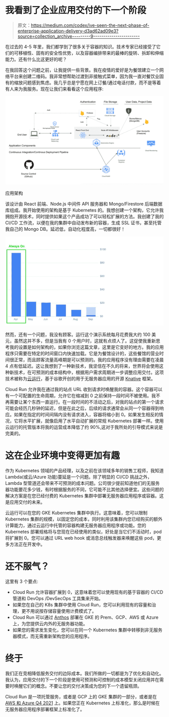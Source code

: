 # 我看到了企业应用交付的下一个阶段

> 原文：<https://medium.com/codex/ive-seen-the-next-phase-of-enterprise-application-delivery-d3ad62ad09e3?source=collection_archive---------9----------------------->

在过去的 4-5 年里，我们都学到了很多关于容器的知识。技术专家已经接受了它们的可移植性、固有的安全性优势，以及容器编排带来的最棒的旋转、拆卸和伸缩能力。还有什么比这更好的呢？

在我回答这个问题之前，让我提供一些背景。我在疫情的爱好是为餐馆建立一个网络平台来创建二维码。我非常想帮助过渡到非接触式菜单，因为我一直对餐饮业固有的缩放问题感到焦虑。我几乎总是宁愿在网上订餐/通过电话付款，而不是等着有人来为我服务。现在让我们来看看这个应用程序:

![](img/bc63ec1b1e70da16d4835687f1bcfb3e.png)

应用架构

该设计由 React 前端、Node.js 中间件 API 服务器和 Mongo/Firestore 后端数据库组成。我开始使用的架构是基于 Kubernetes 的。我想创建一个架构，它允许我拥抱开源技术，同时提供如果这个产品成功了可以轻松扩展的方法。我创建了我的 CI/CD 工作流，以便在我的集群中自动发布新的容器，生成 SSL 证书，甚至托管我自己的 Mongo DB。延迟低，自动化程度高，一切都很好！

![](img/c251c17ec3bab9f3a20052041597a41d.png)

然而，还有一个问题，我没有顾客。运行这个演示系统每月花费我大约 100 美元，虽然这并不多，但是当我有 0 个用户时，这就有点烦人了。这促使我重新思考我的设置是如何架构的，如果你浏览这篇文章，这里是它变好的地方。我的应用程序只需要在特定的时间窗口内快速加载。它是为餐馆设计的，这些餐馆的营业时间很正常，而且顾客流量高峰期是可以预测的。我的应用程序没有理由需要在凌晨 4 点有低延迟。这让我想到了一种新技术，我坚信在不久的将来，世界将会使用这种新技术，在可预测的成本结构中，根据用户需求周期进一步调整应用交付。这项技术被称为[云运行](https://cloud.google.com/run)，基于谷歌开创的用于无服务器应用的开源 [Knative](https://knative.dev/docs/) 框架。

Cloud Run 允许我在通过我的站点 URL 收到请求时唤醒我的容器。这个容器可以有一个可配置的生命周期，允许它在缩减到 0 之前保持一段时间不被使用。我不再需要让某个东西一直运行。在一段时间的不活动之后，对我的站点的第一个请求可能会经历几秒钟的延迟，但是在此之后，后续的请求通常会从同一个容器得到响应。如果在指定的时间间隔内没有请求进入，容器将缩小到 0。如果发生相反的情况，它将水平扩展，就像启用了水平自动扩展的常规 Kubernetes 部署一样。使用云运行的托管版本将我的运营成本降低了约 90%,这对于我所处的引导模式来说是完美的。

# 这在企业环境中变得更加有趣

作为 Kubernetes 领域的产品经理，以及之前在该领域多年的销售工程师，我知道 Lambda(或云/Azure 功能)蔓延是一个问题。除了明显的 CI/CD 挑战之外，Lambda 型管道还会带来不可预测的成本问题。公司很少提前知道他们的无服务器功能要花多少钱，有时根据服务的不同，它可能不比其他选择便宜。这些问题的解决方案是在您已经付费的 Kubernetes 集群中部署无服务器应用程序或容器。这是应用交付的未来。

云运行可以在您的 GKE Kubernetes 集群中执行。这意味着，您可以限制 Kubernetes 集群的规模，以固定您的成本，同时利用该集群内您已经购买的额外计算能力，通过云运行中托管的容器构建无服务器应用程序或功能。您的 Kubernetes 部署规格将与您现在已经使用的类似，好处是当它们不活动时，pod 将扩展到 0。您可以通过 URL web hook 或消息总线触发器来唤醒这些 pod，更多方法正在开发中。

# **还不服气？**

这里有 3 个要点:

*   Cloud Run 允许容器扩展到 0，这意味着您可以使用现有的基于容器的 CI/CD 管道和 DevOps /DevSecOps 工具集来开始。
*   如果您在自己的 K8s 集群中使用 Cloud Run，您可以利用现有的容量和治理，更不用说按存储容量使用计费模式了。
*   Cloud Run 可以通过 [Anthos](https://cloud.google.com/anthos) 部署在 GKE 的 Prem、GCP、AWS 或 Azure 上，为您提供云内外的无服务器功能。
*   如果您的需求发生变化，您可以在同一个 Kubernetes 集群中转移到非无服务器模式，而无需重新架构您的应用程序。

# **终于**

我们正在竞相降低服务交付的边际成本。我们所做的一切都是为了优化和自动化。我认为，应用交付的下一个阶段是使用可预测和可控制的成本模型关闭应用并在需要时唤醒它们的概念。不要让您的交付决策成为您的下一个遗留瓶颈。

Cloud Run 是一项托管服务，或者是 GCP 上的 GKE 集群的一部分，或者是在 [AWS 和 Azure Q4 2021](https://cloud.google.com/anthos) 上。如果您正在 Kubernetes 上标准化，那么是时候在无服务器应用程序部署框架上标准化了。